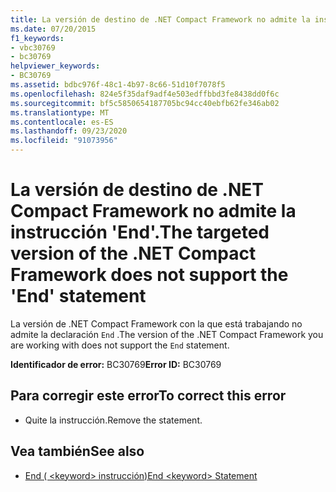 ```yaml
---
title: La versión de destino de .NET Compact Framework no admite la instrucción 'End'.
ms.date: 07/20/2015
f1_keywords:
- vbc30769
- bc30769
helpviewer_keywords:
- BC30769
ms.assetid: bdbc976f-48c1-4b97-8c66-51d10f7078f5
ms.openlocfilehash: 824e5f35daf9adf4e503edffbbd3fe8438dd0f6c
ms.sourcegitcommit: bf5c5850654187705bc94cc40ebfb62fe346ab02
ms.translationtype: MT
ms.contentlocale: es-ES
ms.lasthandoff: 09/23/2020
ms.locfileid: "91073956"
---
```

# <a name="the-targeted-version-of-the-net-compact-framework-does-not-support-the-end-statement"></a><span data-ttu-id="ab6d6-102">La versión de destino de .NET Compact Framework no admite la instrucción 'End'.</span><span class="sxs-lookup"><span data-stu-id="ab6d6-102">The targeted version of the .NET Compact Framework does not support the 'End' statement</span></span>

<span data-ttu-id="ab6d6-103">La versión de .NET Compact Framework con la que está trabajando no admite la declaración `End` .</span><span class="sxs-lookup"><span data-stu-id="ab6d6-103">The version of the .NET Compact Framework you are working with does not support the `End` statement.</span></span>  
  
 <span data-ttu-id="ab6d6-104">**Identificador de error:** BC30769</span><span class="sxs-lookup"><span data-stu-id="ab6d6-104">**Error ID:** BC30769</span></span>  
  
## <a name="to-correct-this-error"></a><span data-ttu-id="ab6d6-105">Para corregir este error</span><span class="sxs-lookup"><span data-stu-id="ab6d6-105">To correct this error</span></span>  
  
- <span data-ttu-id="ab6d6-106">Quite la instrucción.</span><span class="sxs-lookup"><span data-stu-id="ab6d6-106">Remove the statement.</span></span>  
  
## <a name="see-also"></a><span data-ttu-id="ab6d6-107">Vea también</span><span class="sxs-lookup"><span data-stu-id="ab6d6-107">See also</span></span>

- [<span data-ttu-id="ab6d6-108">End ( \<keyword> instrucción)</span><span class="sxs-lookup"><span data-stu-id="ab6d6-108">End \<keyword> Statement</span></span>](../language-reference/statements/end-keyword-statement.md)
